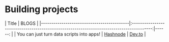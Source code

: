 # Building projects

| Title                                     |                                              BLOGS                              |
|-------------------------------------------|:----------------------------------------------------------------------------------------:|------:  |
| You can just turn data scripts into apps! |  [Hashnode](https://aadarshkannan.hashnode.dev/you-can-just-turn-data-scripts-into-apps) | [Dev.to](https://dev.to/dotaadarsh/you-can-just-turn-data-scripts-into-apps-mdf) |